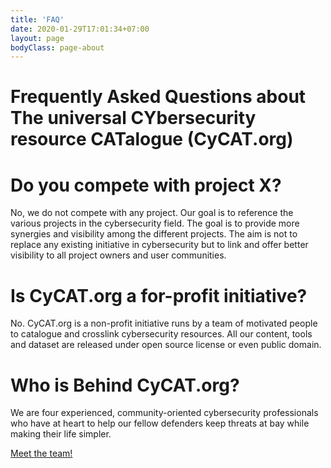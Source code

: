 ```yaml
---
title: 'FAQ'
date: 2020-01-29T17:01:34+07:00
layout: page
bodyClass: page-about
---
```


# Frequently Asked Questions about The universal CYbersecurity resource CATalogue (CyCAT.org)

# Do you compete with project X?

No, we do not compete with any project. Our goal is to reference the various projects in the cybersecurity field. The goal is to provide more synergies and visibility among the different projects.
The aim is not to replace any existing initiative in cybersecurity but to link and offer better visibility to all project owners and user communities.

# Is CyCAT.org a for-profit initiative?

No. CyCAT.org is a non-profit initiative runs by a team of motivated people to catalogue and crosslink cybersecurity resources. All our content, tools and dataset are released under open source license or even public domain.

# Who is Behind CyCAT.org?

We are four experienced, community-oriented cybersecurity professionals who have at heart to help our fellow defenders keep threats at bay while making their life simpler.

[Meet the team!](/team/)


